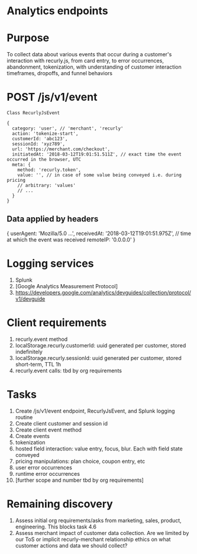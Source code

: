 Analytics endpoints
====

# Purpose

To collect data about various events that occur during a customer's interaction
with recurly.js, from card entry, to error occurrences, abandonment, tokenization,
with understanding of customer interaction timeframes, dropoffs, and funnel behaviors

# POST /js/v1/event

```
Class RecurlyJsEvent

{
  category: 'user', // 'merchant', 'recurly'
  action: 'tokenize-start',
  customerId: 'abc123',
  sessionId: 'xyz789',
  url: 'https://merchant.com/checkout',
  initiatedAt: '2018-03-12T19:01:51.511Z', // exact time the event occurred in the browser, UTC
  meta: {
    method: 'recurly.token',
    value: '', // in case of some value being conveyed i.e. during pricing
    // arbitrary: 'values'
    // ...
  }
}
```

## Data applied by headers

{
  userAgent: 'Mozilla/5.0 ...',
  receivedAt: '2018-03-12T19:01:51.975Z', // time at which the event was received
  remoteIP: '0.0.0.0'
}

# Logging services

1. Splunk
2. [Google Analytics Measurement Protocol]
  1. https://developers.google.com/analytics/devguides/collection/protocol/v1/devguide

# Client requirements

1. recurly.event method
2. localStorage.recurly.customerId: uuid generated per customer, stored indefinitely
3. localStorage.recurly.sessionId: uuid generated per customer, stored short-term, TTL 1h
4. recurly.event calls: tbd by org requirements

# Tasks

1. Create /js/v1/event endpoint, RecurlyJsEvent, and Splunk logging routine
2. Create client customer and session id
3. Create client event method
4. Create events
  1. tokenization
  2. hosted field interaction: value entry, focus, blur. Each with field state conveyed
  3. pricing manipulations: plan choice, coupon entry, etc
  4. user error occurrences
  5. runtime error occurrences
  6. [further scope and number tbd by org requirements]

# Remaining discovery

1. Assess initial org requirements/asks from marketing, sales, product, engineering. This blocks task 4.6
2. Assess merchant impact of customer data collection. Are we limited by our ToS or implicit recurly-merchant relationship ethics on what customer actions and data we should collect?

